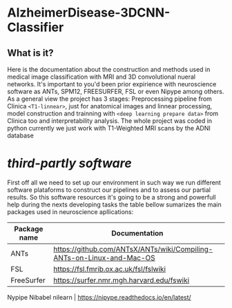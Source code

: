 # AlzheimerDisease-3DCNN-Classifier
## What is it?
Here is the documentation about the construction and methods used in medical image classification with MRI and 3D convolutional nueral networks. It's important to you'd been prior expirience with neuroscience software as ANTs, SPM12, FREESURFER, FSL or even Nipype among others. As a general view the project has 3 stages: Preprocessing pipeline from Clinica `<T1-linnear>`, just for anatomical images and linnear processing, model construction and trainning with `<deep learning prepare data>` from Clinica too and interpretability analysis. The whole project was coded in python currently we just work with T1-Weighted MRI scans by the ADNI database

# *third-partly software*
First off all we need to set up our environment in such way we run different software plataforms to construct our pipelines and to assess our partial results. So this software resources it's going to be a strong and powerfull help during the nexts developing tasks the table bellow sumarizes the main packages used in neuroscience apllications:

Package name    | Documentation
------------    | -------------
ANTs            | https://github.com/ANTsX/ANTs/wiki/Compiling-ANTs-on-Linux-and-Mac-OS
FSL             | https://fsl.fmrib.ox.ac.uk/fsl/fslwiki
FreeSurfer      | https://surfer.nmr.mgh.harvard.edu/fswiki
Nypipe
  Nibabel
  nilearn       | https://nipype.readthedocs.io/en/latest/

